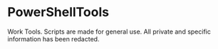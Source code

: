 # PowerShellTools
Work Tools. Scripts are made for general use. All private and specific information has been redacted.
